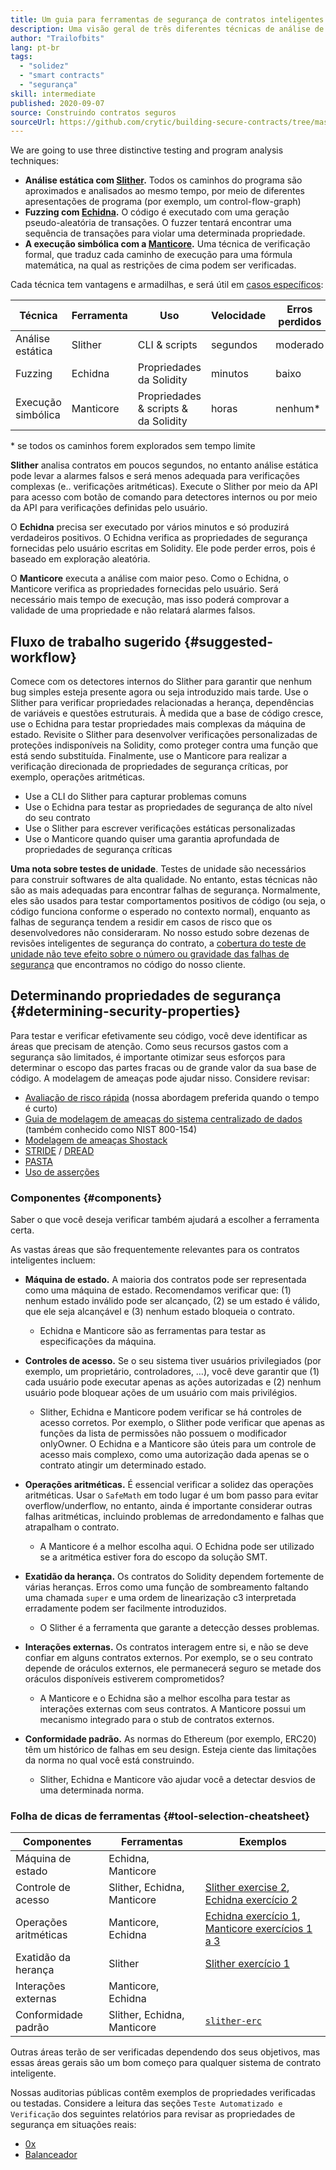 ```yaml
---
title: Um guia para ferramentas de segurança de contratos inteligentes
description: Uma visão geral de três diferentes técnicas de análise de testes e programas
author: "Trailofbits"
lang: pt-br
tags:
  - "solidez"
  - "smart contracts"
  - "segurança"
skill: intermediate
published: 2020-09-07
source: Construindo contratos seguros
sourceUrl: https://github.com/crytic/building-secure-contracts/tree/master/program-analysis
---
```


We are going to use three distinctive testing and program analysis techniques:

- **Análise estática com [Slither](/developers/tutorials/how-to-use-slither-to-find-smart-contract-bugs/).** Todos os caminhos do programa são aproximados e analisados ao mesmo tempo, por meio de diferentes apresentações de programa (por exemplo, um control-flow-graph)
- **Fuzzing com [Echidna](/developers/tutorials/how-to-use-echidna-to-test-smart-contracts/).** O código é executado com uma geração pseudo-aleatória de transações. O fuzzer tentará encontrar uma sequência de transações para violar uma determinada propriedade.
- **A execução simbólica com a [Manticore](/developers/tutorials/how-to-use-manticore-to-find-smart-contract-bugs/).** Uma técnica de verificação formal, que traduz cada caminho de execução para uma fórmula matemática, na qual as restrições de cima podem ser verificadas.

Cada técnica tem vantagens e armadilhas, e será útil em [casos específicos](#determining-security-properties):

| Técnica            | Ferramenta | Uso                                  | Velocidade | Erros perdidos | Alarmes falso |
| ------------------ | ---------- | ------------------------------------ | ---------- | -------------- | ------------- |
| Análise estática   | Slither    | CLI & scripts                        | segundos   | moderado       | baixo         |
| Fuzzing            | Echidna    | Propriedades da Solidity             | minutos    | baixo          | nenhum        |
| Execução simbólica | Manticore  | Propriedades & scripts & da Solidity | horas      | nenhum\*     | nenhum        |

\* se todos os caminhos forem explorados sem tempo limite

**Slither** analisa contratos em poucos segundos, no entanto análise estática pode levar a alarmes falsos e será menos adequada para verificações complexas (e.. verificações aritméticas). Execute o Slither por meio da API para acesso com botão de comando para detectores internos ou por meio da API para verificações definidas pelo usuário.

O **Echidna** precisa ser executado por vários minutos e só produzirá verdadeiros positivos. O Echidna verifica as propriedades de segurança fornecidas pelo usuário escritas em Solidity. Ele pode perder erros, pois é baseado em exploração aleatória.

O **Manticore** executa a análise com maior peso. Como o Echidna, o Manticore verifica as propriedades fornecidas pelo usuário. Será necessário mais tempo de execução, mas isso poderá comprovar a validade de uma propriedade e não relatará alarmes falsos.

## Fluxo de trabalho sugerido {#suggested-workflow}

Comece com os detectores internos do Slither para garantir que nenhum bug simples esteja presente agora ou seja introduzido mais tarde. Use o Slither para verificar propriedades relacionadas a herança, dependências de variáveis e questões estruturais. À medida que a base de código cresce, use o Echidna para testar propriedades mais complexas da máquina de estado. Revisite o Slither para desenvolver verificações personalizadas de proteções indisponíveis na Solidity, como proteger contra uma função que está sendo substituída. Finalmente, use o Manticore para realizar a verificação direcionada de propriedades de segurança críticas, por exemplo, operações aritméticas.

- Use a CLI do Slither para capturar problemas comuns
- Use o Echidna para testar as propriedades de segurança de alto nível do seu contrato
- Use o Slither para escrever verificações estáticas personalizadas
- Use o Manticore quando quiser uma garantia aprofundada de propriedades de segurança críticas

**Uma nota sobre testes de unidade**. Testes de unidade são necessários para construir softwares de alta qualidade. No entanto, estas técnicas não são as mais adequadas para encontrar falhas de segurança. Normalmente, eles são usados para testar comportamentos positivos de código (ou seja, o código funciona conforme o esperado no contexto normal), enquanto as falhas de segurança tendem a residir em casos de risco que os desenvolvedores não consideraram. No nosso estudo sobre dezenas de revisões inteligentes de segurança do contrato, a [cobertura do teste de unidade não teve efeito sobre o número ou gravidade das falhas de segurança](https://blog.trailofbits.com/2019/08/08/246-findings-from-our-smart-contract-audits-an-executive-summary/) que encontramos no código do nosso cliente.

## Determinando propriedades de segurança {#determining-security-properties}

Para testar e verificar efetivamente seu código, você deve identificar as áreas que precisam de atenção. Como seus recursos gastos com a segurança são limitados, é importante otimizar seus esforços para determinar o escopo das partes fracas ou de grande valor da sua base de código. A modelagem de ameaças pode ajudar nisso. Considere revisar:

- [Avaliação de risco rápida](https://infosec.mozilla.org/guidelines/risk/rapid_risk_assessment.html) (nossa abordagem preferida quando o tempo é curto)
- [Guia de modelagem de ameaças do sistema centralizado de dados](https://csrc.nist.gov/publications/detail/sp/800-154/draft) (também conhecido como NIST 800-154)
- [Modelagem de ameaças Shostack](https://www.amazon.com/Threat-Modeling-Designing-Adam-Shostack/dp/1118809998)
- [STRIDE](https://wikipedia.org/wiki/STRIDE_(security)) / [DREAD](https://wikipedia.org/wiki/DREAD_(risk_assessment_model))
- [PASTA](https://wikipedia.org/wiki/Threat_model#P.A.S.T.A.)
- [Uso de asserções](https://blog.regehr.org/archives/1091)

### Componentes {#components}

Saber o que você deseja verificar também ajudará a escolher a ferramenta certa.

As vastas áreas que são frequentemente relevantes para os contratos inteligentes incluem:

- **Máquina de estado.** A maioria dos contratos pode ser representada como uma máquina de estado. Recomendamos verificar que: (1) nenhum estado inválido pode ser alcançado, (2) se um estado é válido, que ele seja alcançável e (3) nenhum estado bloqueia o contrato.

  - Echidna e Manticore são as ferramentas para testar as especificações da máquina.

- **Controles de acesso.** Se o seu sistema tiver usuários privilegiados (por exemplo, um proprietário, controladores, …), você deve garantir que (1) cada usuário pode executar apenas as ações autorizadas e (2) nenhum usuário pode bloquear ações de um usuário com mais privilégios.

  - Slither, Echidna e Manticore podem verificar se há controles de acesso corretos. Por exemplo, o Slither pode verificar que apenas as funções da lista de permissões não possuem o modificador onlyOwner. O Echidna e a Manticore são úteis para um controle de acesso mais complexo, como uma autorização dada apenas se o contrato atingir um determinado estado.

- **Operações aritméticas.** É essencial verificar a solidez das operações aritméticas. Usar o `SafeMath` em todo lugar é um bom passo para evitar overflow/underflow, no entanto, ainda é importante considerar outras falhas aritméticas, incluindo problemas de arredondamento e falhas que atrapalham o contrato.

  - A Manticore é a melhor escolha aqui. O Echidna pode ser utilizado se a aritmética estiver fora do escopo da solução SMT.

- **Exatidão da herança.** Os contratos do Solidity dependem fortemente de várias heranças. Erros como uma função de sombreamento faltando uma chamada `super` e uma ordem de linearização c3 interpretada erradamente podem ser facilmente introduzidos.

  - O Slither é a ferramenta que garante a detecção desses problemas.

- **Interações externas.** Os contratos interagem entre si, e não se deve confiar em alguns contratos externos. Por exemplo, se o seu contrato depende de oráculos externos, ele permanecerá seguro se metade dos oráculos disponíveis estiverem comprometidos?

  - A Manticore e o Echidna são a melhor escolha para testar as interações externas com seus contratos. A Manticore possui um mecanismo integrado para o stub de contratos externos.

- **Conformidade padrão.** As normas do Ethereum (por exemplo, ERC20) têm um histórico de falhas em seu design. Esteja ciente das limitações da norma no qual você está construindo.
  - Slither, Echidna e Manticore vão ajudar você a detectar desvios de uma determinada norma.

### Folha de dicas de ferramentas {#tool-selection-cheatsheet}

| Componentes           | Ferramentas                 | Exemplos                                                                                                                                                                                                                                                          |
| --------------------- | --------------------------- | ----------------------------------------------------------------------------------------------------------------------------------------------------------------------------------------------------------------------------------------------------------------- |
| Máquina de estado     | Echidna, Manticore          |                                                                                                                                                                                                                                                                   |
| Controle de acesso    | Slither, Echidna, Manticore | [Slither exercise 2](https://github.com/crytic/building-secure-contracts/blob/master/program-analysis/slither/exercise2.md), [Echidna exercício 2](https://github.com/crytic/building-secure-contracts/blob/master/program-analysis/echidna/Exercise-2.md)        |
| Operações aritméticas | Manticore, Echidna          | [Echidna exercício 1](https://github.com/crytic/building-secure-contracts/blob/master/program-analysis/echidna/Exercise-1.md), [Manticore exercícios 1 a 3](https://github.com/crytic/building-secure-contracts/tree/master/program-analysis/manticore/exercises) |
| Exatidão da herança   | Slither                     | [Slither exercício 1](https://github.com/crytic/building-secure-contracts/blob/master/program-analysis/slither/exercise1.md)                                                                                                                                      |
| Interações externas   | Manticore, Echidna          |                                                                                                                                                                                                                                                                   |
| Conformidade padrão   | Slither, Echidna, Manticore | [`slither-erc`](https://github.com/crytic/slither/wiki/ERC-Conformance)                                                                                                                                                                                           |

Outras áreas terão de ser verificadas dependendo dos seus objetivos, mas essas áreas gerais são um bom começo para qualquer sistema de contrato inteligente.

Nossas auditorias públicas contêm exemplos de propriedades verificadas ou testadas. Considere a leitura das seções `Teste Automatizado e Verificação` dos seguintes relatórios para revisar as propriedades de segurança em situações reais:

- [0x](https://github.com/trailofbits/publications/blob/master/reviews/0x-protocol.pdf)
- [Balanceador](https://github.com/trailofbits/publications/blob/master/reviews/BalancerCore.pdf)

